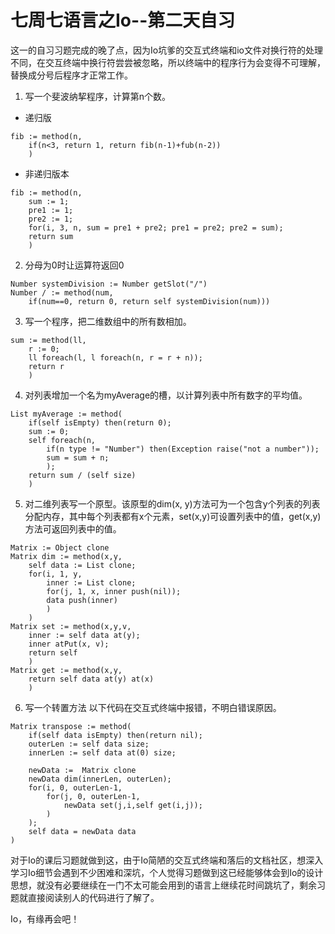 七周七语言之Io--第二天自习
======================

这一的自习习题完成的晚了点，因为Io坑爹的交互式终端和io文件对换行符的处理不同，在交互终端中换行符尝尝被忽略，所以终端中的程序行为会变得不可理解，替换成分号后程序才正常工作。

1. 写一个斐波纳挈程序，计算第n个数。
* 递归版

```io
fib := method(n,
    if(n<3, return 1, return fib(n-1)+fub(n-2))
    )
```
* 非递归版本

```io
fib := method(n,
    sum := 1;
    pre1 := 1;
    pre2 := 1;
    for(i, 3, n, sum = pre1 + pre2; pre1 = pre2; pre2 = sum);
    return sum
    )
```

2. 分母为0时让运算符返回0

```io
Number systemDivision := Number getSlot("/")
Number / := method(num,
    if(num==0, return 0, return self systemDivision(num)))
```

3. 写一个程序，把二维数组中的所有数相加。

```io
sum := method(ll,
    r := 0;
    ll foreach(l, l foreach(n, r = r + n));
    return r
    )
```

4. 对列表增加一个名为myAverage的槽，以计算列表中所有数字的平均值。

```io
List myAverage := method(
    if(self isEmpty) then(return 0);
    sum := 0;
    self foreach(n,
        if(n type != "Number") then(Exception raise("not a number"));
        sum = sum + n;
        );
    return sum / (self size)
    )
```

5. 对二维列表写一个原型。该原型的dim(x, y)方法可为一个包含y个列表的列表分配内存，其中每个列表都有x个元素，set(x,y)可设置列表中的值，get(x,y)方法可返回列表中的值。

```io
Matrix := Object clone
Matrix dim := method(x,y,
    self data := List clone;
    for(i, 1, y, 
        inner := List clone;
        for(j, 1, x, inner push(nil));
        data push(inner)
        )
    )
Matrix set := method(x,y,v,
    inner := self data at(y);
    inner atPut(x, v);
    return self
    )
Matrix get := method(x,y,
    return self data at(y) at(x)
    )
```

6. 写一个转置方法
以下代码在交互式终端中报错，不明白错误原因。

```io
Matrix transpose := method(
    if(self data isEmpty) then(return nil);
    outerLen := self data size;
    innerLen := self data at(0) size;

    newData :=  Matrix clone
    newData dim(innerLen, outerLen);
    for(i, 0, outerLen-1, 
        for(j, 0, outerLen-1,
            newData set(j,i,self get(i,j));
        )
    );
    self data = newData data
)
```

对于Io的课后习题就做到这，由于Io简陋的交互式终端和落后的文档社区，想深入学习Io细节会遇到不少困难和深坑，个人觉得习题做到这已经能够体会到Io的设计思想，就没有必要继续在一门不太可能会用到的语言上继续花时间跳坑了，剩余习题就直接阅读别人的代码进行了解了。

Io，有缘再会吧！
